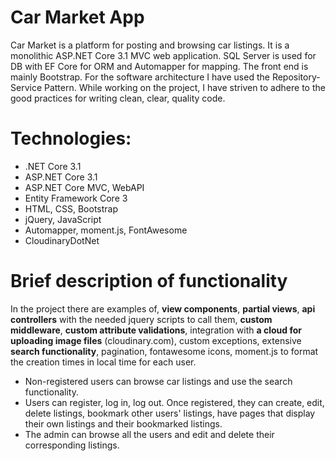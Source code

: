 # **Car Market App**

Car Market is a platform for posting and browsing car listings.
It is a monolithic ASP.NET Core 3.1 MVC web application. SQL Server is used for DB with EF Core for ORM and Automapper for mapping. The front end is mainly Bootstrap. For the software architecture I have used the Repository-Service Pattern. While working on the project, I have striven to adhere to the good practices for writing clean, clear, quality code.

# Technologies:

-  .NET Core 3.1
-  ASP.NET Core 3.1
-  ASP.NET Core MVC, WebAPI
-  Entity Framework Core 3
-  HTML, CSS, Bootstrap
-  jQuery, JavaScript
-  Automapper, moment.js, FontAwesome
-  CloudinaryDotNet

# Brief description of functionality

In the project there are examples of, **view components**, **partial views**, **api controllers** with the needed jquery scripts to call them, **custom middleware**, **custom attribute validations**, integration with **a cloud for uploading image files** (cloudinary.com), custom exceptions, extensive **search functionality**, pagination, fontawesome icons, moment.js to format the creation times in local time for each user.

 - Non-registered users can browse car listings and use the search functionality.
 - Users can register, log in, log out. Once registered, they can create, edit, delete	listings, bookmark other users' listings, have pages that display their own listings and their bookmarked listings.
 - The admin can browse all the users and edit and delete their corresponding listings.
